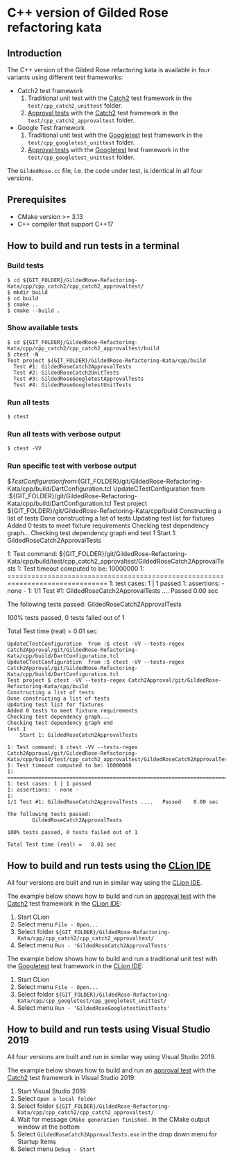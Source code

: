 # C++ version of Gilded Rose refactoring kata

## Introduction
The C++ version of the Gilded Rose refactoring kata is available in four variants using different test frameworks:

* Catch2 test framework
  1. Traditional unit test with the [Catch2](https://github.com/catchorg/Catch2) test framework in the `test/cpp_catch2_unittest` folder.
  2. [Approval tests](https://github.com/approvals/ApprovalTests.cpp) with the [Catch2](https://github.com/catchorg/Catch2) test framework in the `test/cpp_catch2_approvaltest` folder.
* Google Test framework
  1. Traditional unit test with the [Googletest](https://github.com/google/googletest) test framework in the `test/cpp_googletest_unittest` folder.
  2. [Approval tests](https://github.com/approvals/ApprovalTests.cpp) with the [Googletest](https://github.com/google/googletest) test framework in the `test/cpp_googletest_unittest` folder.

The `GildedRose.cc` file, i.e. the code under test, is identical in all four versions.

## Prerequisites

* CMake version >= 3.13
* C++ compiler that support C++17

## How to build and run tests in a terminal

### Build tests

    $ cd ${GIT_FOLDER}/GildedRose-Refactoring-Kata/cpp/cpp_catch2/cpp_catch2_approvaltest/
    $ mkdir build
    $ cd build
    $ cmake ..
    $ cmake --build .

### Show available tests

    $ cd ${GIT_FOLDER}/GildedRose-Refactoring-Kata/cpp/cpp_catch2/cpp_catch2_approvaltest/build
    $ ctest -N
    Test project ${GIT_FOLDER}/GildedRose-Refactoring-Kata/cpp/build
      Test #1: GildedRoseCatch2ApprovalTests
      Test #2: GildedRoseCatch2UnitTests
      Test #3: GildedRoseGoogletestApprovalTests
      Test #4: GildedRoseGoogletestUnitTests

### Run all tests

    $ ctest

### Run all tests with verbose output

    $ ctest -VV

### Run specific test with verbose output

$$TestConfiguration  from :${GIT_FOLDER}/git/GildedRose-Refactoring-Kata/cpp/build/DartConfiguration.tcl
UpdateCTestConfiguration  from :${GIT_FOLDER}/git/GildedRose-Refactoring-Kata/cpp/build/DartConfiguration.tcl
Test project ${GIT_FOLDER}/git/GildedRose-Refactoring-Kata/cpp/build
Constructing a list of tests
Done constructing a list of tests
Updating test list for fixtures
Added 0 tests to meet fixture requirements
Checking test dependency graph...
Checking test dependency graph end
test 1
    Start 1: GildedRoseCatch2ApprovalTests

1: Test command: ${GIT_FOLDER}/git/GildedRose-Refactoring-Kata/cpp/build/test/cpp_catch2_approvaltest/GildedRoseCatch2ApprovalTests
1: Test timeout computed to be: 10000000
1: ===============================================================================
1: test cases: 1 | 1 passed
1: assertions: - none -
1: 
1/1 Test #1: GildedRoseCatch2ApprovalTests ....   Passed    0.00 sec

The following tests passed:
        GildedRoseCatch2ApprovalTests

100% tests passed, 0 tests failed out of 1

Total Test time (real) =   0.01 sec

    UpdateCTestConfiguration  from :$ ctest -VV --tests-regex Catch2Approval/git/GildedRose-Refactoring-Kata/cpp/build/DartConfiguration.tcl
    UpdateCTestConfiguration  from :$ ctest -VV --tests-regex Catch2Approval/git/GildedRose-Refactoring-Kata/cpp/build/DartConfiguration.tcl
    Test project $ ctest -VV --tests-regex Catch2Approval/git/GildedRose-Refactoring-Kata/cpp/build
    Constructing a list of tests
    Done constructing a list of tests
    Updating test list for fixtures
    Added 0 tests to meet fixture requirements
    Checking test dependency graph...
    Checking test dependency graph end
    test 1
        Start 1: GildedRoseCatch2ApprovalTests
    
    1: Test command: $ ctest -VV --tests-regex Catch2Approval/git/GildedRose-Refactoring-Kata/cpp/build/test/cpp_catch2_approvaltest/GildedRoseCatch2ApprovalTests
    1: Test timeout computed to be: 10000000
    1: ===============================================================================
    1: test cases: 1 | 1 passed
    1: assertions: - none -
    1: 
    1/1 Test #1: GildedRoseCatch2ApprovalTests ....   Passed    0.00 sec
    
    The following tests passed:
            GildedRoseCatch2ApprovalTests
    
    100% tests passed, 0 tests failed out of 1
    
    Total Test time (real) =   0.01 sec


## How to build and run tests using the [CLion IDE](https://www.jetbrains.com/clion/)
All four versions are built and run in similar way using the [CLion IDE](https://www.jetbrains.com/clion/).

The example below shows how to build and run an [approval test](https://github.com/approvals/ApprovalTests.cpp) with the [Catch2](https://github.com/catchorg/Catch2) test framework in the [CLion IDE](https://www.jetbrains.com/clion/):

1. Start CLion
2. Select menu `File - Open...`
3. Select folder `${GIT_FOLDER}/GildedRose-Refactoring-Kata/cpp/cpp_catch2/cpp_catch2_approvaltest/`
4. Select menu `Run - 'GildedRoseCatch2ApprovalTests'`

The example below shows how to build and run a traditional unit test with the [Googletest](https://github.com/google/googletest) test framework in the [CLion IDE](https://www.jetbrains.com/clion/):

1. Start CLion
2. Select menu `File - Open...`
3. Select folder `${GIT_FOLDER}/GildedRose-Refactoring-Kata/cpp/cpp_googletest/cpp_googletest_unittest/`
4. Select menu `Run - 'GildedRoseGoogletestUnitTests'`

## How to build and run tests using Visual Studio 2019 
All four versions are built and run in similar way using Visual Studio 2019. 

The example below shows how to build and run an [approval test](https://github.com/approvals/ApprovalTests.cpp) with the [Catch2](https://github.com/catchorg/Catch2) test framework in Visual Studio 2019:

1. Start Visual Studio 2019
2. Select `Open a local folder`
3. Select folder `${GIT_FOLDER}/GildedRose-Refactoring-Kata/cpp/cpp_catch2/cpp_catch2_approvaltest/`
4. Wait for message `CMake generation finished.` in the CMake output window at the bottom
5. Select `GildedRoseCatch2ApprovalTests.exe` in the drop down menu for Startup Items
6. Select menu `Debug - Start`

